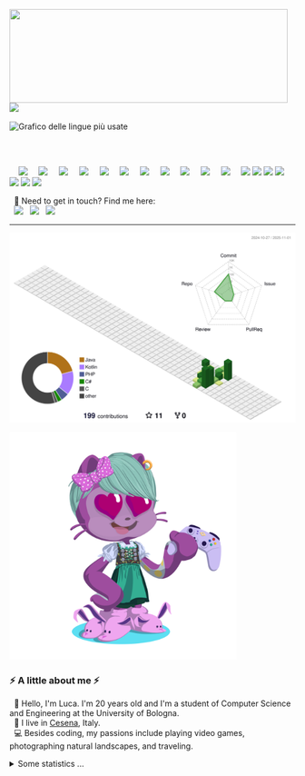 <p>
    <img align="left" width="490" height="165" src="https://github-readme-stats.vercel.app/api?username=Hachi-69&show_icons=true&hide_border=false&line_height=20&show_owner=true&theme=omni"/>
    <img src="https://github-readme-stats.vercel.app/api/top-langs?username=hachi-69&locale=en&hide_title=false&layout=compact&card_width=320&langs_count=5&theme=omni&hide_border=false&count_private=true"/>

![Grafico delle lingue più usate](https://github-readme-stats-black-alpha-63.vercel.app/api/top-langs?username=hachi-69&count_private=true)
    
</p>
</br></br>
 <p>
    <img src="https://img.shields.io/badge/-C-A8B9CC?style=flat-square&logo=C&logoColor=white"/>
    <img src="https://img.shields.io/badge/-C++-00599C?style=flat-square&logo=C%2B%2B&logoColor=white"/>
    <img src="https://img.shields.io/badge/-C%23-239120?style=flat-square&logo=C%23&logoColor=white"/>
    <img src="https://img.shields.io/badge/-Java-007396?style=flat-square&logo=Java&logoColor=white"/>
    <img src="https://img.shields.io/badge/-SQL-4479A1?style=flat-square&logo=MySQL&logoColor=white"/>
    <img src="https://img.shields.io/badge/-PHP-777BB4?style=flat-square&logo=PHP&logoColor=white"/>
    <img src="https://img.shields.io/badge/-HTML5-E34F26?style=flat-square&logo=HTML5&logoColor=white"/>
    <img src="https://img.shields.io/badge/-CSS3-1572B6?style=flat-square&logo=CSS3&logoColor=white"/>
    <img src="https://img.shields.io/badge/-JavaScript-F7DF1E?style=flat-square&logo=JavaScript&logoColor=black"/>
    <img src="https://img.shields.io/badge/-Kotlin-7F52FF?style=flat-square&logo=Kotlin&logoColor=white"/>
    <img src="https://img.shields.io/badge/-Python-3776AB?style=flat-square&logo=Python&logoColor=white"/>
    <img src="https://img.shields.io/badge/-MySQL-4479A1?style=flat-square&logo=MySQL&logoColor=white"/>
    <img src="https://img.shields.io/badge/-Visual%20Studio%20Code-007ACC?style=flat-square&logo=Visual%20Studio%20Code&logoColor=white"/>
    <img src="https://img.shields.io/badge/-Visual%20Studio-5C2D91?style=flat-square&logo=Visual%20Studio&logoColor=white"/>
    <img src="https://img.shields.io/badge/-NetBeans-1869A6?style=flat-square&logo=Apache%20NetBeans&logoColor=white"/>
    <img src="https://img.shields.io/badge/-Android%20Studio-3DDC84?style=flat-square&logo=Android%20Studio&logoColor=white"/>
    <img src="https://img.shields.io/badge/-Git-F05032?style=flat-square&logo=Git&logoColor=white"/>
    <img src="https://img.shields.io/badge/-Apache-D22128?style=flat-square&logo=Apache&logoColor=white"/>
</p>
<p>
  📣 Need to get in touch? Find me here:<br/>
  <a href="mailto:turilloluca2005@gmail.com?subject=[GitHub]%20🔥%20Contact&body=Hi%20Luca%2C%0A%0AI%20am%20contacting%20you%20today%20after%20seeing%20your%20GitHub%20profile%20to%20..."><img src="https://img.shields.io/badge/e‑mail-D14836.svg?style=for-the-badge&logo=GMail&logoColor=white"/></a>
  <a href="https://instagram.com/0icrel_0nidomoc/"><img src="https://img.shields.io/badge/instagram-E4405F.svg?style=for-the-badge&logo=instagram&logoColor=white"/></a>
  <a href="https://www.linkedin.com/in/luca-turillo/"><img src="https://img.shields.io/badge/linkedin-0077B5.svg?style=for-the-badge&logo=linkedin&logoColor=white"/></a>
</p>

---

![](./profile-3d-contrib/profile-green-animate.svg)

<img src= "./my-octo-lang.png" width="400px"/>

### ⚡️ A little about me ⚡️<br/>
<p>
  🧔 Hello, I'm <bold>Luca</bold>. I'm 20 years old and I'm a student of Computer Science and Engineering at the University of Bologna.<br/>
  💼 I live in <a href="https://www.google.com/maps?q=cesena">Cesena</a>, Italy.<br/>
  💻 Besides coding, my passions include playing video games, photographing natural landscapes, and traveling.<br/>
</p>

<!-- 🎶Now playing ...🎶<br/>
<a href="https://spotify-informer-l8rq.vercel.app/">
  <img height="75" src="https://spotify-informer-l8rq.vercel.app/api"/>
</a><br/>
<a href="https://github.com/MrStanDu33/spotify-informer"><img src="https://img.shields.io/badge/built%20with%20Spotify‑Informer-1ED760.svg?style=flat-square&logo=spotify&logoColor=white"/></a>-->

<details>
  <summary>Some statistics ...</summary><br/>

![Code Time](http://img.shields.io/badge/Code%20Time-2,759%20hrs%2051%20mins-blue)

<img src="http://views.whatilearened.today/views/github/Hachi-69/views.svg"/>

<!--START_SECTION:github_stats-->


<!--END_SECTION:github_stats-->
